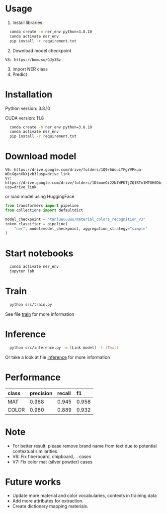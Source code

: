 # Usage
1. Install libraries
```bash
  conda create -n ner_env python=3.8.10 
  conda activate ner_env
  pip install -r requirement.txt
```
2. Download model checkpoint 
```
V8: https://bom.so/GJy3Bz
```

3. Import NER class
4. Predict

# Installation
Python version: 3.8.10

CUDA version: 11.8
```bash
  conda create -n ner_env python=3.8.10 
  conda activate ner_env
  pip install -r requirement.txt
```

# Download model
```
V6: https://drive.google.com/drive/folders/1Q9r6WcuLYFgYVPkua-WDcGgahXkXjvb3?usp=drive_link
V7: https://drive.google.com/drive/folders/1DtmoeOi22NlWPKTjZQ1BTm1MTGH0Dbiv?usp=drive_link
```
or load model using HuggingFace
```python
from transformers import pipeline
from collections import defaultdict

model_checkpoint = "tanluuuuuuu/material_colors_recognition_v3"
token_classifier = pipeline(
    "ner", model=model_checkpoint, aggregation_strategy="simple"
)
```
# Start notebooks
```bash
  conda activate ner_env
  jupyter lab
```

# Train
```bash
  python src/train.py
```
See file [train](./notebooks/train.ipynb) for more information

# Inference
```bash
  python src/inference.py -m [Link model] -t [Text]
```
Or take a look at file [inference](./notebooks/inference.ipynb) for more information

# Performance 
| class     | precision| recall   |f1     |
| :-------- | :------- | :------- |:------|
| MAT       | 0.968    | 0.945    | 0.956 |
| COLOR     | 0.980    | 0.889    | 0.932 |

# Note
- For better result, please remove brand name from text due to  potential contextual similarities.
- V6: Fix fiberboard, chipboard,... cases
- V7: Fix color mat (silver powder) cases

# Future works
- Update more material and color vocabularies, contexts in training data
- Add more attributes for extraction.
- Create dictionary mapping materials.

